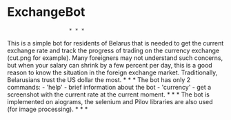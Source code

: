 # ExchangeBot
			            * * *
This is a simple bot for residents of Belarus that is needed to get
the current exchange rate and track the progress of trading on the
currency exchange (cut.png for example). Many foreigners may not understand such concerns,
but when your salary can shrink by a few percent per day, this is a
good reason to know the situation in the foreign exchange market.
Traditionally, Belarusians trust the US dollar the most.
			            * * *
The bot has only 2 commands:
	- 'help' 	- brief information about the bot
	- 'currency' 	- get a screenshot with the current rate at the current moment.
			            * * *
The bot is implemented on aiograms, the selenium and Pilov libraries
are also used (for image processing).
			            * * *